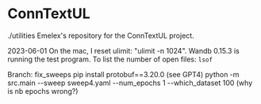 # ConnTextUL
./utilities
Emelex's repository for the ConnTextUL project.

2023-06-01
On the mac, I reset ulimit: "ulimit -n 1024". Wandb 0.15.3 is running the test program. 
To list the number of open files: `lsof`


Branch: fix_sweeps
pip install protobuf==3.20.0 (see GPT4)
python -m src.main --sweep sweep4.yaml --num_epochs 1 --which_dataset 100
 (why is nb epochs wrong?)

